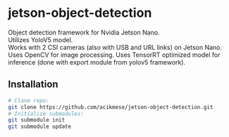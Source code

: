 # jetson-object-detection
Object detection framework for Nvidia Jetson Nano.  
Utilizes YoloV5 model.  
Works with 2 CSI cameras (also with USB and URL links) on Jetson Nano.  
Uses OpenCV for image processing.
Uses TensorRT optimized model for inference (done with export module from yolov5 framework).

## Installation

```bash
# Clone repo:  
git clone https://github.com/acikmese/jetson-object-detection.git  
# Initialize submodules:  
git submodule init  
git submodule update  
